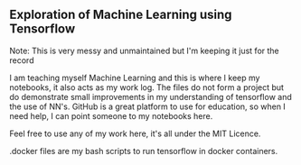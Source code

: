 ## Exploration of Machine Learning using Tensorflow

Note: This is very messy and unmaintained but I'm keeping it just for the record

I am teaching myself Machine Learning and this is where I keep my notebooks, it also acts as my work log. 
The files do not form a project but do demonstrate small improvements in my understanding of tensorflow and the use of NN's. 
GitHub is a great platform to use for education, so when I need help, I can point someone to my notebooks here.

Feel free to use any of my work here, it's all under the MIT Licence.

.docker files are my bash scripts to run tensorflow in docker containers.
